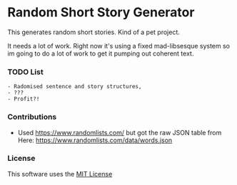 # Random Short Story Generator

This generates random short stories. Kind of a pet project.

It needs a lot of work. Right now it's using a fixed mad-libsesque system so im going to do a lot of work to get it pumping out coherent text.

### TODO List

	- Radomised sentence and story structures,
	- ???
	- Profit?!

### Contributions

 - Used https://www.randomlists.com/ but got the raw JSON table from Here: https://www.randomlists.com/data/words.json
 
### License

This software uses the [MIT License](https://opensource.org/licenses/MIT)